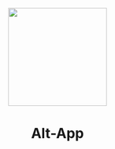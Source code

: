<p align="center"><img src="https://www.getbasicidea.com/wp-content/uploads/2021/02/tweakbox-get-basic-idea.jpg" height="200"></p>

<h1 align="center">Alt-App</h1>


